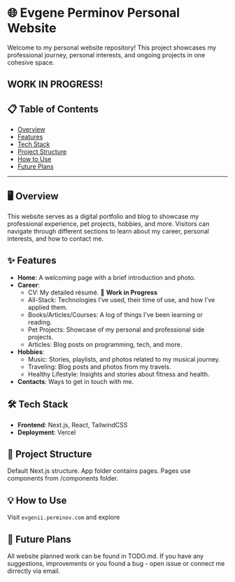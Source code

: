 # 🌐 Evgene Perminov Personal Website

Welcome to my personal website repository! This project showcases my professional journey, personal interests, and ongoing projects in one cohesive space.

## WORK IN PROGRESS!

## 📋 Table of Contents

- [Overview](#overview)
- [Features](#features)
- [Tech Stack](#tech-stack)
- [Project Structure](#project-structure)
- [How to Use](#how-to-use)
- [Future Plans](#future-plans)

---

## 🖥️ Overview

This website serves as a digital portfolio and blog to showcase my professional experience, pet projects, hobbies, and more. Visitors can navigate through different sections to learn about my career, personal interests, and how to contact me.

## ✨ Features

- **Home**: A welcoming page with a brief introduction and photo.
- **Career**:
  - CV: My detailed résumé. 🚧 **Work in Progress**
  - All-Stack: Technologies I’ve used, their time of use, and how I’ve applied them.
  - Books/Articles/Courses: A log of things I’ve been learning or reading.
  - Pet Projects: Showcase of my personal and professional side projects.
  - Articles: Blog posts on programming, tech, and more.
- **Hobbies**:
  - Music: Stories, playlists, and photos related to my musical journey.
  - Traveling: Blog posts and photos from my travels.
  - Healthy Lifestyle: Insights and stories about fitness and health.
- **Contacts**: Ways to get in touch with me.

## 🛠️ Tech Stack

- **Frontend**: Next.js, React, TailwindCSS
- **Deployment**: Vercel

## 📂 Project Structure

Default Next.js structure. App folder contains pages. Pages use components from /components folder.

## 💡 How to Use

Visit `evgenii.perminov.com` and explore

## 🚀 Future Plans

All website planned work can be found in TODO.md.
If you have any suggestions, improvements or you found a bug - open issue or connect me dirrectly via email.
